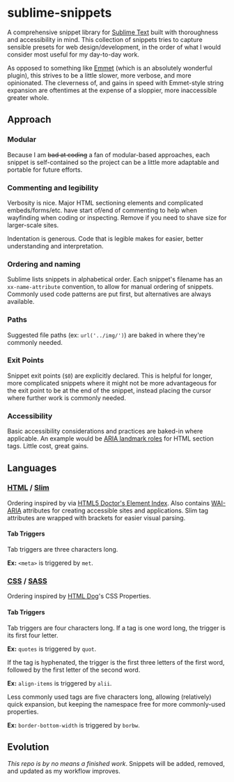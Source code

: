 sublime-snippets
================

A comprehensive snippet library for [Sublime Text](http://www.sublimetext.com/) built with thoroughness and accessibility in mind. This collection of snippets tries to capture sensible presets for web design/development, in the order of what I would consider most useful for my day-to-day work.

As opposed to something like [Emmet](http://emmet.io/) (which is an absolutely wonderful plugin), this strives to be a little slower, more verbose, and more opinionated. The cleverness of, and gains in speed with Emmet-style string expansion are oftentimes at the expense of a sloppier, more inaccessible greater whole. 


## Approach

### Modular
Because I am ~~bad at coding~~ a fan of modular-based approaches, each snippet is self-contained so the project can be a little more adaptable and portable for future efforts.

### Commenting and legibility
Verbosity is nice. Major HTML sectioning elements and complicated embeds/forms/etc. have start of/end of commenting to help when wayfinding when coding or inspecting. Remove if you need to shave size for larger-scale sites. 

Indentation is generous. Code that is legible makes for easier, better understanding and interpretation.

### Ordering and naming
Sublime lists snippets in alphabetical order. Each snippet's filename has an `xx-name-attribute` convention, to allow for manual ordering of snippets. Commonly used code patterns are put first, but alternatives are always available.

### Paths
Suggested file paths (ex: `url('../img/')`) are baked in where they're commonly needed.

### Exit Points
Snippet exit points (`$0`) are explicitly declared. This is helpful for longer, more complicated snippets where it might not be more advantageous for the exit point to be at the end of the snippet, instead placing the cursor where further work is commonly needed.

### Accessibility
Basic accessibility considerations and practices are baked-in where applicable. An example would be [ARIA landmark roles](http://blog.paciellogroup.com/2013/02/using-wai-aria-landmarks-2013/) for HTML section tags. Little cost, great gains. 


## Languages

### [HTML](https://developer.mozilla.org/en-US/docs/Web/HTML) / [Slim](http://slim-lang.com/)
Ordering inspired by via [HTML5 Doctor's Element Index](http://html5doctor.com/). Also contains [WAI-ARIA](https://developer.mozilla.org/en-US/docs/Web/Accessibility/ARIA) attributes for creating accessible sites and applications. Slim tag attributes are wrapped with brackets for easier visual parsing.

#### Tab Triggers
Tab triggers are three characters long. 

**Ex:** `<meta>` is triggered by `met`.

### [CSS](https://developer.mozilla.org/en-US/docs/Web/CSS) / [SASS](http://sass-lang.com/)
Ordering inspired by [HTML Dog](http://htmldog.com/guides/css/)'s CSS Properties.

#### Tab Triggers
Tab triggers are four characters long. If a tag is one word long, the trigger is its first four letter.

**Ex:** `quotes` is triggered by `quot`.

If the tag is hyphenated, the trigger is the first three letters of the first word, followed by the first letter of the second word.

**Ex:** `align-items` is triggered by `alii`.

Less commonly used tags are five characters long, allowing (relatively) quick expansion, but keeping the namespace free for more commonly-used properties.

**Ex:** `border-bottom-width` is triggered by `borbw`.


## Evolution
*This repo is by no means a finished work*. Snippets will be added, removed, and updated as my workflow improves. 